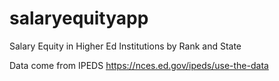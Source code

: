# salaryequityapp
Salary Equity in Higher Ed Institutions by Rank and State

Data come from IPEDS https://nces.ed.gov/ipeds/use-the-data 
